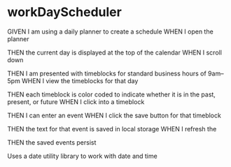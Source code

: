 # workDayScheduler


GIVEN I am using a daily planner to create a schedule
WHEN I open the planner

THEN the current day is displayed at the top of the calendar
WHEN I scroll down

THEN I am presented with timeblocks for standard business hours of 9am&ndash;5pm
WHEN I view the timeblocks for that day

THEN each timeblock is color coded to indicate whether it is in the past, present, or future
WHEN I click into a timeblock

THEN I can enter an event
WHEN I click the save button for that timeblock

THEN the text for that event is saved in local storage
WHEN I refresh the 

THEN the saved events persist

Uses a date utility library to work with date and time